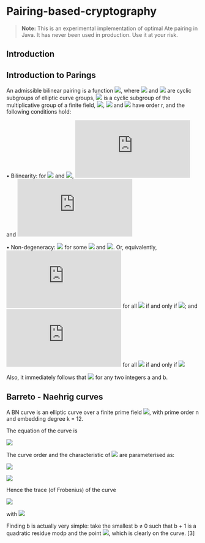 # Pairing-based-cryptography

> **Note:** This is an experimental implementation of optimal Ate pairing in Java. It has never been used in production. Use it at your risk.

## Introduction

## Introduction to Parings

An admissible bilinear pairing is a function ![](https://latex.codecogs.com/gif.latex?$e:%20\mathbb{G}_1%20\times%20\mathbb{G}_2%20\rightarrow%20\mathbb{G}_T%20$), 
where ![][g1] and ![][g2] are cyclic subgroups of elliptic curve groups, ![][gt] is a cyclic subgroup of 
the multiplicative group of a finite field, ![][g1], ![][g2] and ![][gt] have order r, and the following conditions hold:

• Bilinearity: for ![](https://latex.codecogs.com/gif.latex?$P,%20Q%20\in%20\mathbb{G}_1$) and ![](https://latex.codecogs.com/gif.latex?$R,%20S%20\in%20\mathbb{G}_2$), 
![](https://latex.codecogs.com/gif.latex?$e(P%20+%20Q,%20R)%20=%20e(P,%20R).e(Q,%20R)$) and ![](https://latex.codecogs.com/gif.latex?$e(P,R%20+%20S)%20=%20e(P,R).e(P,S)$)

• Non-degeneracy: ![](https://latex.codecogs.com/gif.latex?$e(P,%20R)%20\neq%201$) for some ![](https://latex.codecogs.com/gif.latex?$P%20\in%20\mathbb{G}_1$) 
and ![](https://latex.codecogs.com/gif.latex?$R%20\in%20\mathbb{G}_2$). 
Or, equivalently, ![](https://latex.codecogs.com/gif.latex?$e(P,%20R)%20=%201$) for all ![](https://latex.codecogs.com/gif.latex?$R%20\in%20\mathbb{G}_2$) 
if and only if ![](https://latex.codecogs.com/gif.latex?$P%20=%20\mathcal{O}$); and ![](https://latex.codecogs.com/gif.latex?$e(P,%20R)%20=%201$) 
for all ![](https://latex.codecogs.com/gif.latex?$P%20\in%20\mathbb{G}_1$) if and only if ![](https://latex.codecogs.com/gif.latex?$R%20=%20\mathcal{O}$)

Also, it immediately follows that ![](https://latex.codecogs.com/gif.latex?$e(aP,%20bR)=e(P,%20R)^{ab}=e(bP,%20aR)$) for any two integers a and b.

## Barreto - Naehrig curves 
A BN curve is an elliptic curve over a finite prime field ![][Fp], with prime order n and  embedding degree k = 12.

The equation of the curve is 

![](https://latex.codecogs.com/gif.latex?E_{u}:%20y^2%20=%20x^3%20+%20b%20\quad%20with%20\quad%20b%20\neq%200)

The curve order and the characteristic of ![][Fp] are parameterised as: 

![][pu] 

![][nu] 

Hence the trace (of Frobenius) of the curve
 
![][tu]

with ![](https://latex.codecogs.com/gif.latex?$u%20\in%20\mathbb{Z}$)

Finding b is actually very simple: take the smallest b &ne; 0 such that b + 1 is a quadratic residue modp and the point
 ![](https://latex.codecogs.com/gif.latex?$G%20=%20(1,\sqrt[2]{b%20+%201}$%20\quad%20mod%20\quad%20$p)$), which is clearly on the curve.
 [3] 


[Fp]:https://latex.codecogs.com/gif.latex?\mathbb{F}_p
[pu]:https://latex.codecogs.com/gif.latex?$p(u)%20=%2036u^4%20+%2036u^3%20+%2024u^2%20+%206u%20+%201$
[nu]:https://latex.codecogs.com/gif.latex?$n(u)%20=%2036u^4%20+%2036u^3%20+%2018u^2%20+%206u%20+%201$
[tu]:https://latex.codecogs.com/gif.latex?$t(u)%20=%206u^2%20+%201$

[pairing]:https://latex.codecogs.com/gif.latex?$e:%20\mathbb{G}_1%20\times%20\mathbb{G}_2%20\rightarrow%20\mathbb{G}_T%20$
[g1]:https://latex.codecogs.com/gif.latex?$\mathbb{G}_1$
[g2]:https://latex.codecogs.com/gif.latex?$\mathbb{G}_2$
[gt]:https://latex.codecogs.com/gif.latex?$\mathbb{G}_T$